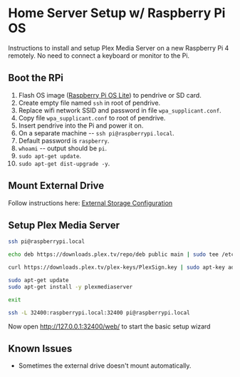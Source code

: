 Home Server Setup w/ Raspberry Pi OS
====================================

Instructions to install and setup Plex Media Server on a new Raspberry Pi 4 remotely. No need to connect a keyboard or monitor to the Pi.


Boot the RPi
------------

1. Flash OS image ([Raspberry Pi OS Lite][1]) to pendrive or SD card.
2. Create empty file named `ssh` in root of pendrive.
3. Replace wifi network SSID and password in file `wpa_supplicant.conf`.
4. Copy file `wpa_supplicant.conf` to root of pendrive.
5. Insert pendrive into the Pi and power it on.
6. On a separate machine -- `ssh pi@raspberrypi.local`.
7. Default password is `raspberry`.
8. `whoami` -- output should be `pi`.
9. `sudo apt-get update`.
10. `sudo apt-get dist-upgrade -y`.


Mount External Drive
--------------------

Follow instructions here: [External Storage Configuration][2]


Setup Plex Media Server
-----------------------

```bash
ssh pi@raspberrypi.local

echo deb https://downloads.plex.tv/repo/deb public main | sudo tee /etc/apt/sources.list.d/plexmediaserver.list

curl https://downloads.plex.tv/plex-keys/PlexSign.key | sudo apt-key add -

sudo apt-get update
sudo apt-get install -y plexmediaserver

exit

ssh -L 32400:raspberrypi.local:32400 pi@raspberrypi.local
```

Now open http://127.0.0.1:32400/web/ to start the basic setup wizard

Known Issues
------------
- Sometimes the external drive doesn't mount automatically.

<!-- External Links -->
[1]: https://www.raspberrypi.org/software/operating-systems/
[2]: https://www.raspberrypi.com/documentation/computers/configuration.html#external-storage-configuration
